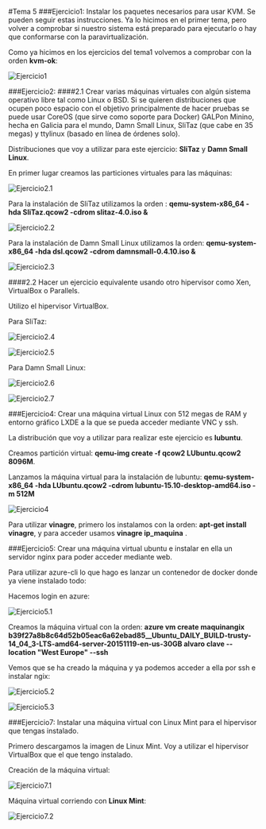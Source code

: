 #Tema 5
###Ejercicio1: Instalar los paquetes necesarios para usar KVM. Se pueden seguir estas instrucciones. Ya lo hicimos en el primer tema, pero volver a comprobar si nuestro sistema está preparado para ejecutarlo o hay que conformarse con la paravirtualización.

Como ya hicimos en los ejercicios del tema1 volvemos a comprobar con la orden **kvm-ok**:

![Ejercicio1](https://www.dropbox.com/s/do7gi1jo9z0p9nx/Ejercicio1.png?dl=1)


###Ejercicio2:
####2.1 Crear varias máquinas virtuales con algún sistema operativo libre tal como Linux o BSD. Si se quieren distribuciones que ocupen poco espacio con el objetivo principalmente de hacer pruebas se puede usar CoreOS (que sirve como soporte para Docker) GALPon Minino, hecha en Galicia para el mundo, Damn Small Linux, SliTaz (que cabe en 35 megas) y ttylinux (basado en línea de órdenes solo).

Distribuciones que voy a utilizar para este ejercicio: **SliTaz** y **Damn Small Linux**.

En primer lugar creamos las particiones virtuales para las máquinas:

![Ejercicio2.1](https://www.dropbox.com/s/983n8a5ny5ajz3t/Ejercicio2.1.png?dl=1)

Para la instalación de SliTaz utilizamos la orden : **qemu-system-x86_64 -hda SliTaz.qcow2 -cdrom slitaz-4.0.iso &**

![Ejercicio2.2](https://www.dropbox.com/s/esotz8x3wqsb20c/Ejercicio2.2.png?dl=1)

Para la instalación de Damn Small Linux utilizamos la orden: **qemu-system-x86_64 -hda dsl.qcow2 -cdrom damnsmall-0.4.10.iso &**

![Ejercicio2.3](https://www.dropbox.com/s/67crrv62y1xd6m0/Ejercicio2.3.png?dl=1)


####2.2 Hacer un ejercicio equivalente usando otro hipervisor como Xen, VirtualBox o Parallels.

Utilizo el hipervisor VirtualBox.

Para SliTaz:

![Ejercicio2.4](https://www.dropbox.com/s/0o9bvlcaala37sw/Ejercicio2.4.png?dl=1)

![Ejercicio2.5](https://www.dropbox.com/s/htq939bk7i9v1rc/Ejercicio2.5.png?dl=1)

Para Damn Small Linux:

![Ejercicio2.6](https://www.dropbox.com/s/ay16wi2x2ep15um/Ejercicio2.6.png?dl=1)

![Ejercicio2.7](https://www.dropbox.com/s/bkk6k83aofa18pz/Ejercicio2.7.png?dl=1)


###Ejercicio4: Crear una máquina virtual Linux con 512 megas de RAM y entorno gráfico LXDE a la que se pueda acceder mediante VNC y ssh.

La distribución que voy a utilizar para realizar este ejercicio es **lubuntu**.

Creamos partición virtual: **qemu-img create -f qcow2 LUbuntu.qcow2 8096M**.

Lanzamos la máquina virtual para la instalación de lubuntu: **qemu-system-x86_64 -hda LUbuntu.qcow2 -cdrom lubuntu-15.10-desktop-amd64.iso -m 512M**

![Ejercicio4](https://www.dropbox.com/s/f5g2c4zcmcrad1c/Ejercicio4.1.png?dl=1)

Para utilizar **vinagre**, primero los instalamos con la orden: **apt-get install vinagre**, y para acceder usamos **vinagre ip_maquina** .


###Ejercicio5: Crear una máquina virtual ubuntu e instalar en ella un servidor nginx para poder acceder mediante web.

Para utilizar azure-cli lo que hago es lanzar un contenedor de docker donde ya viene instalado todo: 

Hacemos login en azure:

![Ejercicio5.1](https://www.dropbox.com/s/zpbohcqwmkgwdju/Ejercicio5.1.png?dl=1)

Creamos la máquina virtual con la orden:  **azure vm create maquinangix b39f27a8b8c64d52b05eac6a62ebad85__Ubuntu_DAILY_BUILD-trusty-14_04_3-LTS-amd64-server-20151119-en-us-30GB alvaro clave --location "West Europe" --ssh**

Vemos que se ha creado la máquina y ya podemos acceder a ella por ssh e instalar ngix:

![Ejercicio5.2](https://www.dropbox.com/s/mw9nhs4q3cdm78d/Ejercicio5.2.png?dl=1)

![Ejercicio5.3](https://www.dropbox.com/s/2xw371rjwnditrm/Ejercicio5.3.png?dl=1)


###Ejercicio7: Instalar una máquina virtual con Linux Mint para el hipervisor que tengas instalado.

Primero descargamos la imagen de Linux Mint. Voy a utilizar el hipervisor VirtualBox que el que tengo instalado.

Creación de la máquina virtual:

![Ejercicio7.1](https://www.dropbox.com/s/m01gr7j43vx7jth/Ejercicio7.1.png?dl=1)

Máquina virtual corriendo con **Linux Mint**:

![Ejercicio7.2](https://www.dropbox.com/s/now2kl2ftl07wxs/Ejercicio7.2.png?dl=1)







